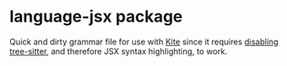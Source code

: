 # language-jsx package
Quick and dirty grammar file for use with [Kite](https://kite.com/) since it requires [disabling](https://help.kite.com/article/80-why-do-i-need-to-turn-off-tree-sitter) [tree-sitter](https://tree-sitter.github.io/tree-sitter/), and therefore JSX syntax highlighting, to work.
